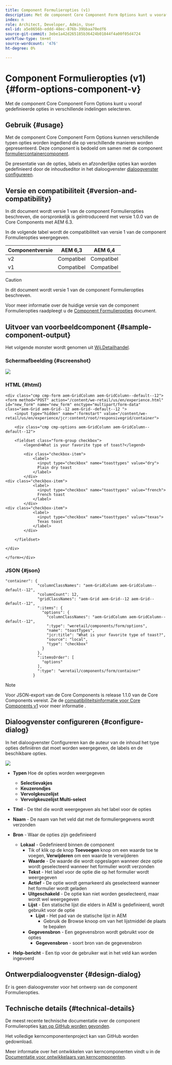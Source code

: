 ```yaml
---
title: Component Formulieropties (v1)
description: Met de component Core Component Form Options kunt u vooraf gedefinieerde opties in verschillende indelingen selecteren.
index: n
role: Architect, Developer, Admin, User
exl-id: a5e8656b-eddd-48ec-876b-39bbaa70edf6
source-git-commit: 3ebe1a42d265185b36424b01844f4a00f05d4724
workflow-type: tm+mt
source-wordcount: '476'
ht-degree: 0%

---
```


# Component Formulieropties (v1) {#form-options-component-v}

Met de component Core Component Form Options kunt u vooraf gedefinieerde opties in verschillende indelingen selecteren.

## Gebruik {#usage}

Met de component Core Component Form Options kunnen verschillende typen opties worden ingediend die op verschillende manieren worden gepresenteerd. Deze component is bedoeld om samen met de component [formuliercontainercomponent](form-container-v1.md).

De presentatie van de opties, labels en afzonderlijke opties kan worden gedefinieerd door de inhoudseditor in het dialoogvenster [dialoogvenster configureren](#configure-dialog).

## Versie en compatibiliteit {#version-and-compatibility}

In dit document wordt versie 1 van de component Formulieropties beschreven, die oorspronkelijk is geïntroduceerd met versie 1.0.0 van de Core Components met AEM 6.3.

In de volgende tabel wordt de compatibiliteit van versie 1 van de component Formulieropties weergegeven.

| Componentversie | AEM 6,3 | AEM 6,4 |
|--- |--- |--- |
| v2 | Compatibel | Compatibel |
| v1 | Compatibel | Compatibel |

>[!CAUTION]
>
>In dit document wordt versie 1 van de component Formulieropties beschreven.
>
>Voor meer informatie over de huidige versie van de component Formulieropties raadpleegt u de [Component Formulieropties](/help/components/forms/form-options.md) document.

## Uitvoer van voorbeeldcomponent {#sample-component-output}

Het volgende monster wordt genomen uit [Wij.Detailhandel](https://helpx.adobe.com/experience-manager/6-4/sites/developing/using/we-retail.html).

### Schermafbeelding {#screenshot}

![](/help/assets/chlimage_1-89.png)

### HTML {#html}

```
<div class="cmp cmp-form aem-GridColumn aem-GridColumn--default--12">
<form method="POST" action="/content/we-retail/us/en/experience.html" id="new_form" name="new_form" enctype="multipart/form-data" class="aem-Grid aem-Grid--12 aem-Grid--default--12 ">
    <input type="hidden" name=":formstart" value="/content/we-retail/us/en/experience/jcr:content/root/responsivegrid/container">
    
    <div class="cmp cmp-options aem-GridColumn aem-GridColumn--default--12">

    <fieldset class="form-group checkbox">
        <legend>What is your favorite type of toast?</legend>
        
        <div class="checkbox-item">
            <label>
              <input type="checkbox" name="toasttypes" value="dry">
              Plain dry toast
            </label>
        </div>
<div class="checkbox-item">
            <label>
              <input type="checkbox" name="toasttypes" value="french">
              French toast
            </label>
        </div>
<div class="checkbox-item">
            <label>
              <input type="checkbox" name="toasttypes" value="texas">
              Texas toast
            </label>
        </div>

    </fieldset>
    
</div>
    
</form></div>
```

### JSON {#json}

```
"container": {
              "columnClassNames": "aem-GridColumn aem-GridColumn--default--12",
              "columnCount": 12,
              "gridClassNames": "aem-Grid aem-Grid--12 aem-Grid--default--12",
              ":items": {
                "options": {
                  "columnClassNames": "aem-GridColumn aem-GridColumn--default--12",
                  ":type": "weretail/components/form/options",
                  "name": "toastTypes",
                  "jcr:title": "What is your favorite type of toast?",
                  "source": "local",
                  "type": "checkbox"
                }
              },
              ":itemsOrder": [
                "options"
              ],
              ":type": "weretail/components/form/container"
            }
```

>[!NOTE]
>
>Voor JSON-export van de Core Components is release 1.1.0 van de Core Components vereist. Zie de [compatibiliteitsinformatie voor Core Components v1](/help/versions.md) voor meer informatie .

## Dialoogvenster configureren {#configure-dialog}

In het dialoogvenster Configureren kan de auteur van de inhoud het type opties definiëren dat moet worden weergegeven, de labels en de beschikbare opties.

![](/help/assets/chlimage_1-90.png)

* **Typen**
Hoe de opties worden weergegeven

   * **Selectievakjes**
   * **Keuzerondjes**
   * **Vervolgkeuzelijst**
   * **Vervolgkeuzelijst Multi-select**

* **Titel** - De titel die wordt weergegeven als het label voor de opties
* **Naam** - De naam van het veld dat met de formuliergegevens wordt verzonden
* **Bron** - Waar de opties zijn gedefinieerd

   * **Lokaal** - Gedefinieerd binnen de component
      * Tik of klik op de knop **Toevoegen** knop om een waarde toe te voegen, **Verwijderen** om een waarde te verwijderen
      * **Waarde** - De waarde die wordt opgeslagen wanneer deze optie wordt geselecteerd wanneer het formulier wordt verzonden
      * **Tekst** - Het label voor de optie die op het formulier wordt weergegeven
      * **Actief** - De optie wordt gemarkeerd als geselecteerd wanneer het formulier wordt geladen
      * **Uitgeschakeld** - De optie kan niet worden geselecteerd, maar wordt wel weergegeven
      * **Lijst** - Een statische lijst die elders in AEM is gedefinieerd, wordt gebruikt voor de optie
         * **Lijst** - Het pad van de statische lijst in AEM
            * Gebruik de Browse knoop om van het lijstmiddel de plaats te bepalen
      * **Gegevensbron** - Een gegevensbron wordt gebruikt voor de opties
         * **Gegevensbron** - soort bron van de gegevensbron
* **Help-bericht** - Een tip voor de gebruiker wat in het veld kan worden ingevoerd

## Ontwerpdialoogvenster {#design-dialog}

Er is geen dialoogvenster voor het ontwerp van de component Formulieropties.

## Technische details {#technical-details}

De meest recente technische documentatie over de component Formulieropties [kan op GitHub worden gevonden](https://github.com/adobe/aem-core-wcm-components/tree/master/content/src/content/jcr_root/apps/core/wcm/components/form/options/v1/options).

Het volledige kerncomponentenproject kan van GitHub worden gedownload.

Meer informatie over het ontwikkelen van kerncomponenten vindt u in de [Documentatie voor ontwikkelaars van kerncomponenten](/help/developing/overview.md).
